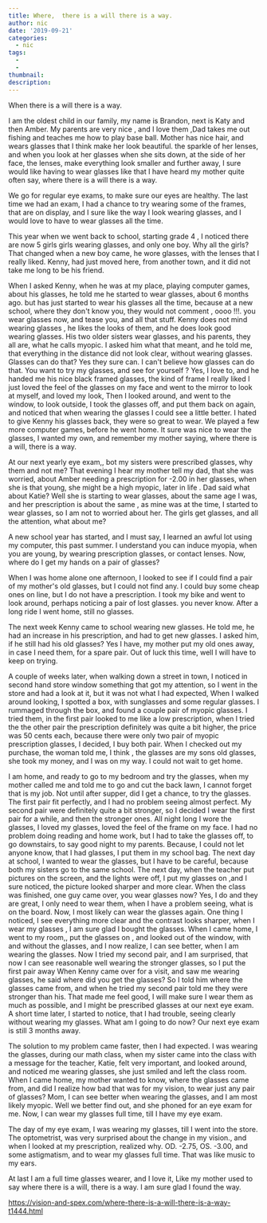 ```yaml
---
title: Where,  there is a will there is a way.
author: nic
date: '2019-09-21'
categories:
  - nic
tags:
  - 
  - 
thumbnail: 
description: 
---
```


When there is a will there is a way.


I am the oldest child in our family, my name is Brandon, next is Katy and then Amber.
My parents are very nice , and I love them ,Dad takes me out fishing and teaches me how to play base ball.
Mother has nice hair, and wears glasses that I think make her look beautiful. the sparkle of her lenses, and when you look at her glasses when she sits down, at the side of her face, the lenses, make everything look smaller and further away, I sure would like having to wear glasses like that I have heard my mother quite often say, where there is a will there is a way.

We go for regular eye exams, to make sure our eyes are healthy.
The last time we had an exam, I had a chance to try wearing some of the frames, that are on display, and I sure like the way I look wearing glasses, and I would love to have to wear glasses all the time.

This year when we went back to school, starting grade 4 , I noticed there are now 5 girls girls wearing glasses, and only one boy.
Why all the girls? 
That changed when a new boy came, he wore glasses, with the lenses that I really liked.
Kenny, had just moved here, from another town, and it did not take me long to be his friend.

When I asked Kenny, when he was at my place, playing computer games, about his glasses, he told me he started to wear glasses, about 6 months ago. but has just started to wear his glasses all the time, because at a new school, where they don't know you, they would not comment , oooo !!!. you wear glasses now, and tease you, and all that stuff.
Kenny does not mind wearing glasses , he likes the looks of them, and he does look good wearing glasses.
His two older sisters wear glasses, and his parents, they all are, what he calls myopic.
I asked him what that meant, and he told me, that everything in the distance did not look clear, without wearing glasses.
Glasses can do that? Yes they sure can.
I can't believe how glasses can do that.
You want to try my glasses, and see for yourself ? 
Yes, I love to, and he handed me his nice black framed glasses, the kind of frame I really liked
I just loved the feel of the glasses on my face and went to the mirror to look at myself, and loved my look,
Then I looked around, and went to the window, to look outside, I took the glasses off, and put them back on again, and noticed that when wearing the glasses I could see a little better.
I hated to give Kenny his glasses back, they were so great to wear.
We played a few more computer games, before he went home. 
It sure was nice to wear the glasses, I wanted my own, and remember my mother saying, where there is a will, there is a way.

At our next yearly eye exam,, bot my sisters were prescribed glasses, why them and not me?
That evening I hear my mother tell my dad, that she was worried, about Amber needing a prescription for -2.00 in her glasses, when she is that young, she might be a high myopic, later in life .
Dad said what about Katie?
Well she is starting to wear glasses, about the same age I was, and her prescription is about the same , as mine was at the time, I started to wear glasses, so I am not to worried about her.
The girls get glasses, and all the attention, what about me?

A new school year has started, and I must say, I learned an awful lot using my computer, this past summer.
I understand you can induce myopia, when you are young, by wearing prescription glasses, or contact lenses.
Now, where do I get my hands on a pair of glasses?

When I was home alone one afternoon, I looked to see if I could find a pair of my mother's old glasses, but I could not find any.
I could buy some cheap ones on line, but I do not have a prescription.
I took my bike and went to look around, perhaps noticing a pair of lost glasses. you never know.
After a long ride I went home, still no glasses.

The next week Kenny came to school wearing new glasses.
He told me, he had an increase in his prescription, and had to get new glasses. 
I asked him, if he still had his old glasses? 
Yes I have, my mother put my old ones away, in case I need them, for a spare pair. 
Out of luck this time, well I will have to keep on trying. 

A couple of weeks later, when walking down a street in town, I noticed in second hand store window something that got my attention, so I went in the store and had a look at it, but it was not what I had expected, 
When I walked around looking, I spotted a box, with sunglasses and some regular glasses.
I rummaged through the box, and found a couple pair of myopic glasses.
I tried them, in the first pair looked to me like a low prescription, when I tried the the other pair the prescription definitely was quite a bit higher, the price was 50 cents each, because there were only two pair of myopic prescription glasses, I decided, I buy both pair.
When I checked out my purchase, the woman told me, I think , the glasses are my sons old glasses, she took my money, and I was on my way.
I could not wait to get home.

I am home, and ready to go to my bedroom and try the glasses, when my mother called me and told me to go and cut the back lawn, I cannot forget that is my job.
Not until after supper, did I get a chance, to try the glasses. 
The first pair fit perfectly, and I had no problem seeing almost perfect.
My second pair were definitely quite a bit stronger, so I decided I wear the first pair for a while, and then the stronger ones.
All night long I wore the glasses, I loved my glasses, loved the feel of the frame on my face.
I had no problem doing reading and home work, but I had to take the glasses off, to go downstairs, to say good night to my parents.
Because, I could not let anyone know, that I had glasses, I put them in my school bag.
The next day at school, I wanted to wear the glasses, but I have to be careful, because both my sisters go to the same school.
The next day, when the teacher put pictures on the screen, and the lights were off, I put my 
glasses on ,and I sure noticed, the picture looked sharper and more clear.
When the class was finished, one guy came over, you wear glasses now? 
Yes, I do and they are great, I only need to wear them, when I have a problem seeing, what is on the board.
Now, I most likely can wear the glasses again. 
One thing I noticed, I see everything more clear and the contrast looks sharper, when I wear my glasses , I am sure glad I bought the glasses.
When I came home, I went to my room,, put the glasses on , and looked out of the window, with and without the glasses, and I now realize, I can see better, when I am wearing the glasses.
Now I tried my second pair, and I am surprised, that now I can see reasonable well wearing the stronger glasses, so I put the first pair away
When Kenny came over for a visit, and saw me wearing glasses, he said where did you get the glasses?
So I told him where the glasses came from, and when he tried my second pair told me they were stronger than his.
That made me feel good, I will make sure I wear them as much as possible, and I might be prescribed glasses at our next eye exam.
A short time later, I started to notice, that I had trouble, seeing clearly without wearing my glasses.
What am I going to do now?
Our next eye exam is still 3 months away.

The solution to my problem came faster, then I had expected.
I was wearing the glasses, during our math class, when my sister came into the class with a message for the teacher,
Katie, felt very important, and looked around, and noticed me wearing glasses, she just smiled and left the class room. 
When I came home, my mother wanted to know, where the glasses came from, and did I realize how bad that was for my vision, to wear just any pair of glasses?
Mom, I can see better when wearing the glasses, and I am most likely myopic.
Well we better find out, and she phoned for an eye exam for me.
Now, I can wear my glasses full time, till I have my eye exam.

The day of my eye exam, I was wearing my glasses, till I went into the store.
The optometrist, was very surprised about the change in my vision., and when I looked at my prescription, realized why.
OD. -2.75, OS. -3.00, and some astigmatism, and to wear my glasses full time.
That was like music to my ears.


At last I am a full time glasses wearer, and I love it, 
Like my mother used to say where there is a will, there is a way.
I am sure glad I found the way.

https://vision-and-spex.com/where-there-is-a-will-there-is-a-way-t1444.html
